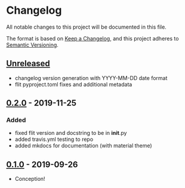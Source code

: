 
# Changelog

All notable changes to this project will be documented in this file.

The format is based on [Keep a Changelog](https://keepachangelog.com/en/1.0.0/),
and this project adheres to [Semantic Versioning](https://semver.org/spec/v2.0.0.html).

## [Unreleased]

- changelog version generation with YYYY-MM-DD date format
- flit pyproject.toml fixes and additional metadata

## [0.2.0] - 2019-11-25

### Added

- fixed flit version and docstring to be in __init__.py
- added travis.yml testing to repo
- added mkdocs for documentation (with material theme)

## [0.1.0] - 2019-09-26

- Conception!

[Unreleased]: https://github.com/iancleary/pypackage/compare/v0.2.0...HEAD
[0.2.0]: https://github.com/iancleary/pypackage/releases/tag/v0.2.0
[0.1.0]: https://github.com/iancleary/pypackage/releases/tag/v0.1.0

